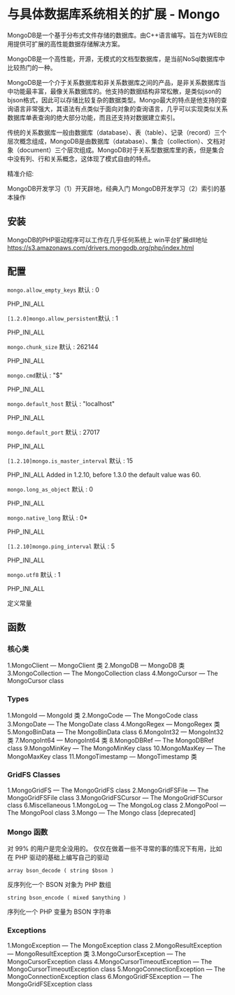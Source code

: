 # 与具体数据库系统相关的扩展 - Mongo


 MongoDB是一个基于分布式文件存储的数据库。由C++语言编写。旨在为WEB应用提供可扩展的高性能数据存储解决方案。

 MongoDB是一个高性能，开源，无模式的文档型数据库，是当前NoSql数据库中比较热门的一种。

 MongoDB是一个介于关系数据库和非关系数据库之间的产品，是非关系数据库当中功能最丰富，最像关系数据库的。他支持的数据结构非常松散，是类似json的bjson格式，因此可以存储比较复杂的数据类型。Mongo最大的特点是他支持的查询语言非常强大，其语法有点类似于面向对象的查询语言，几乎可以实现类似关系数据库单表查询的绝大部分功能，而且还支持对数据建立索引。

 传统的关系数据库一般由数据库（database）、表（table）、记录（record）三个层次概念组成，MongoDB是由数据库（database）、集合（collection）、文档对象（document）三个层次组成。MongoDB对于关系型数据库里的表，但是集合中没有列、行和关系概念，这体现了模式自由的特点。

精准介绍:

MongoDB开发学习（1）开天辟地，经典入门
MongoDB开发学习（2）索引的基本操作


## 安装

MongoDB的PHP驱动程序可以工作在几乎任何系统上
win平台扩展dll地址
https://s3.amazonaws.com/drivers.mongodb.org/php/index.html

## 配置

`mongo.allow_empty_keys` 默认 : 0 

PHP_INI_ALL   

`[1.2.0]mongo.allow_persistent`默认 : 1 

PHP_INI_ALL

`mongo.chunk_size` 默认 : 262144 

PHP_INI_ALL   

`mongo.cmd`默认 :  "$"  
    
PHP_INI_ALL   

`mongo.default_host` 默认 : "localhost" 
     
PHP_INI_ALL   

`mongo.default_port` 默认 : 27017 

PHP_INI_ALL   

`[1.2.10]mongo.is_master_interval` 默认 : 15 

PHP_INI_ALL 
Added in 1.2.10, before 1.3.0 the default value was 60. 

`mongo.long_as_object` 默认 : 0

PHP_INI_ALL   

`mongo.native_long` 默认 : 0* 

PHP_INI_ALL   

`[1.2.10]mongo.ping_interval` 默认 : 5 

PHP_INI_ALL

`mongo.utf8` 默认 : 1 

PHP_INI_ALL   



定义常量



## 函数 



### 核心类
1.MongoClient — MongoClient 类
2.MongoDB — MongoDB 类
3.MongoCollection — The MongoCollection class
4.MongoCursor — The MongoCursor class
### Types
1.MongoId — MongoId 类
2.MongoCode — The MongoCode class
3.MongoDate — The MongoDate class
4.MongoRegex — MongoRegex 类
5.MongoBinData — The MongoBinData class
6.MongoInt32 — MongoInt32 类
7.MongoInt64 — MongoInt64 类
8.MongoDBRef — The MongoDBRef class
9.MongoMinKey — The MongoMinKey class
10.MongoMaxKey — The MongoMaxKey class
11.MongoTimestamp — MongoTimestamp 类
### GridFS Classes
1.MongoGridFS — The MongoGridFS class
2.MongoGridFSFile — The MongoGridFSFile class
3.MongoGridFSCursor — The MongoGridFSCursor class
6.Miscellaneous
1.MongoLog — The MongoLog class
2.MongoPool — The MongoPool class
3.Mongo — The Mongo class [deprecated]

### Mongo 函数

对 99% 的用户是完全没用的。 仅仅在做着一些不寻常的事的情况下有用，比如在 PHP 驱动的基础上编写自己的驱动

`array bson_decode ( string $bson )`

反序列化一个 BSON 对象为 PHP 数组

`string bson_encode ( mixed $anything )`

序列化一个 PHP 变量为 BSON 字符串

### Exceptions
1.MongoException — The MongoException class
2.MongoResultException — MongoResultException 类
3.MongoCursorException — The MongoCursorException class
4.MongoCursorTimeoutException — The MongoCursorTimeoutException class
5.MongoConnectionException — The MongoConnectionException class
6.MongoGridFSException — The MongoGridFSException class

